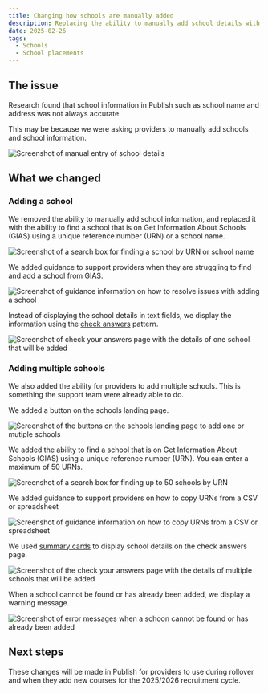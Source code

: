 ```yaml
---
title: Changing how schools are manually added
description: Replacing the ability to manually add school details with the data from Get Information About Schools (GIAS)
date: 2025-02-26
tags:
  - Schools
  - School placements
---
```


## The issue

Research found that school information in Publish such as school name and address was not always accurate.

This may be because we were asking providers to manually add schools and school information.

![Screenshot of manual entry of school details](add-school-manually-entry.png)

## What we changed

### Adding a school

We removed the ability to manually add school information, and replaced it with the ability to find a school that is on Get Information About Schools (GIAS) using a unique reference number (URN) or a school name.

![Screenshot of a search box for finding a school by URN or school name](add-school-gias-search.png)

We added guidance to support providers when they are struggling to find and add a school from GIAS.

![Screenshot of guidance information on how to resolve issues with adding a school](add-school-gias-details.png)

Instead of displaying the school details in text fields, we display the information using the [check answers](https://design-system.service.gov.uk/patterns/check-answers/_) pattern.

![Screenshot of check your answers page with the details of one school that will be added](add-school-gias-check-answers.png)

### Adding multiple schools

We also added the ability for providers to add multiple schools. This is something the support team were already able to do.

We added a button on the schools landing page.

![Screenshot of the buttons on the schools landing page to add one or mutiple schools](add-multiple-schools-button.png)

We added the ability to find a school that is on Get Information About Schools (GIAS) using a unique reference number (URN). You can enter a maximum of 50 URNs.

![Screenshot of a search box for finding up to 50 schools by URN](add-multiple-schools-search.png)

We added guidance to support providers on how to copy URNs from a CSV or spreadsheet

![Screenshot of guidance information on how to copy URNs from a CSV or spreadsheet](add-multiple-schools-details.png)

We used [summary cards](https://design-system.service.gov.uk/components/summary-list#summary-cards) to display school details on the check answers page.

![Screenshot of the check your answers page with the details of multiple schools that will be added](add-multiple-schools-check-answers.png)

When a school cannot be found or has already been added, we display a warning message.

![Screenshot of error messages when a schoon cannot be found or has already been added](add-multiple-schools-error.png)

## Next steps

These changes will be made in Publish for providers to use during rollover and when they add new courses for the 2025/2026 recruitment cycle.
